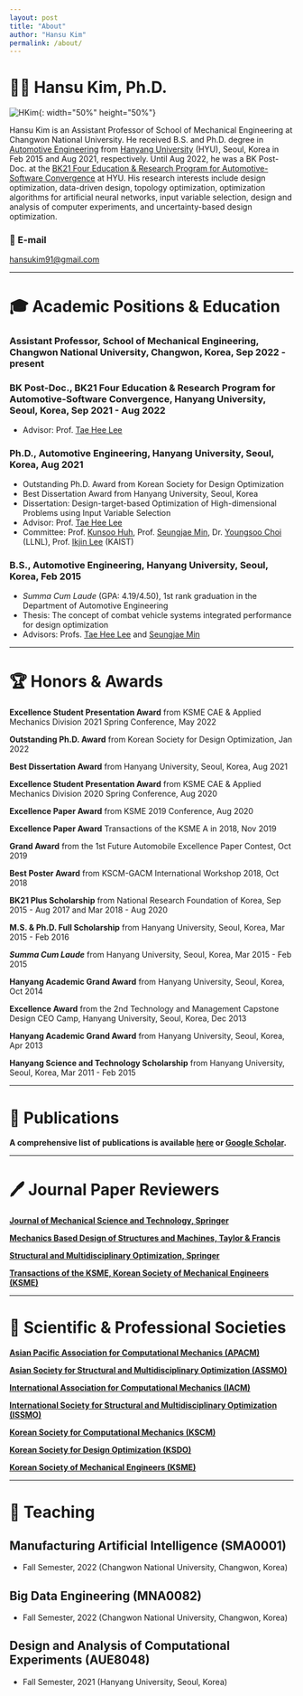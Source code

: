 ```yaml
---
layout: post
title: "About"
author: "Hansu Kim"
permalink: /about/
---
```

   
# 👨‍🏫 Hansu Kim, Ph.D.   
   
![HKim](https://user-images.githubusercontent.com/54526956/185015952-2b93fed0-d64c-4fe7-b2d5-03f732a21a7b.jpg){: width="50%" height="50%"}   
   
Hansu Kim is an Assistant Professor of School of Mechanical Engineering at Changwon National University. He received B.S. and Ph.D. degree in [Automotive Engineering](https://ae.hanyang.ac.kr/) from [Hanyang University](https://www.hanyang.ac.kr/) (HYU), Seoul, Korea in Feb 2015 and Aug 2021, respectively. Until Aug 2022, he was a BK Post-Doc. at the [BK21 Four Education & Research Program for Automotive-Software Convergence](https://bk21auto.hanyang.ac.kr/) at HYU. His research interests include design optimization, data-driven design, topology optimization, optimization algorithms for artificial neural networks, input variable selection, design and analysis of computer experiments, and uncertainty-based design optimization.
   
### 📧 E-mail   
[hansukim91@gmail.com](mailto:hansukim91@gmail.com)   
   
***

# 🎓 Academic Positions & Education   
### Assistant Professor, School of Mechanical Engineering, Changwon National University, Changwon, Korea, Sep 2022 - present   
   
### BK Post-Doc., BK21 Four Education & Research Program for Automotive-Software Convergence, Hanyang University, Seoul, Korea, Sep 2021 - Aug 2022   
* Advisor: Prof. [Tae Hee Lee](https://ae.hanyang.ac.kr/faculty)    
   
### Ph.D., Automotive Engineering, Hanyang University, Seoul, Korea, Aug 2021   
* Outstanding Ph.D. Award from Korean Society for Design Optimization   
* Best Dissertation Award from Hanyang University, Seoul, Korea   
* Dissertation: Design-target-based Optimization of High-dimensional Problems using Input Variable Selection   
* Advisor: Prof. [Tae Hee Lee](https://ae.hanyang.ac.kr/faculty)   
* Committee: Prof. [Kunsoo Huh](https://ae.hanyang.ac.kr/faculty), Prof. [Seungjae Min](https://ae.hanyang.ac.kr/faculty), Dr. [Youngsoo Choi](https://people.llnl.gov/choi15) (LLNL), Prof. [Ikjin Lee](https://me.kaist.ac.kr/team/team_010100.html?mode=1&sword=8) (KAIST)   

### B.S., Automotive Engineering, Hanyang University, Seoul, Korea, Feb 2015   
* *Summa Cum Laude* (GPA: 4.19/4.50), 1st rank graduation in the Department of Automotive Engineering   
* Thesis: The concept of combat vehicle systems integrated performance for design optimization   
* Advisors: Profs. [Tae Hee Lee](https://ae.hanyang.ac.kr/faculty) and [Seungjae Min](https://ae.hanyang.ac.kr/faculty)   

***

# 🏆 Honors & Awards   
**Excellence Student Presentation Award** from KSME CAE & Applied Mechanics Division 2021 Spring Conference, May 2022   
   
**Outstanding Ph.D. Award** from Korean Society for Design Optimization, Jan 2022   
   
**Best Dissertation Award** from Hanyang University, Seoul, Korea, Aug 2021   
   
**Excellence Student Presentation Award** from KSME CAE & Applied Mechanics Division 2020 Spring Conference, Aug 2020   
   
**Excellence Paper Award** from KSME 2019 Conference, Aug 2020   
   
**Excellence Paper Award** Transactions of the KSME A in 2018, Nov 2019   
   
**Grand Award** from the 1st Future Automobile Excellence Paper Contest, Oct 2019   
   
**Best Poster Award** from KSCM-GACM International Workshop 2018, Oct 2018   
   
**BK21 Plus Scholarship** from National Research Foundation of Korea, Sep 2015 - Aug 2017 and Mar 2018 - Aug 2020   
   
**M.S. & Ph.D. Full Scholarship** from Hanyang University, Seoul, Korea, Mar 2015 - Feb 2016   
   
***Summa Cum Laude*** from Hanyang University, Seoul, Korea, Mar 2015 - Feb 2015   
   
**Hanyang Academic Grand Award** from Hanyang University, Seoul, Korea, Oct 2014   
   
**Excellence Award** from the 2nd Technology and Management Capstone Design CEO Camp, Hanyang University, Seoul, Korea, Dec 2013   
   
**Hanyang Academic Grand Award** from Hanyang University, Seoul, Korea, Apr 2013   
   
**Hanyang Science and Technology Scholarship** from Hanyang University, Seoul, Korea, Mar 2011 - Feb 2015   
   
***
   
# 📖 Publications
**A comprehensive list of publications is available [here](https://kim-hansu.github.io/publications) or [Google Scholar](https://scholar.google.co.kr/citations?user=U_RIRZ4AAAAJ&hl=ko&authuser=1).**   

***

# 🖊️ Journal Paper Reviewers   
**[Journal of Mechanical Science and Technology, Springer](https://www.springer.com/journal/12206)**   
   
**[Mechanics Based Design of Structures and Machines, Taylor & Francis](https://www.tandfonline.com/journals/lmbd20)**   
   
**[Structural and Multidisciplinary Optimization, Springer](https://www.springer.com/journal/158/)**   
   
**[Transactions of the KSME, Korean Society of Mechanical Engineers (KSME)](http://journal.ksme.or.kr/)**   
   
***
   
# 🏢 Scientific & Professional Societies   
**[Asian Pacific Association for Computational Mechanics (APACM)](https://www.apacm-association.org/)**   
   
**[Asian Society for Structural and Multidisciplinary Optimization (ASSMO)](http://assmo.org/)**   
   
**[International Association for Computational Mechanics (IACM)](https://iacm.info/)**   
   
**[International Society for Structural and Multidisciplinary Optimization (ISSMO)](http://www.issmo.net/)**   
   
**[Korean Society for Computational Mechanics (KSCM)](http://kscm-society.org/)**   
   
**[Korean Society for Design Optimization (KSDO)](https://ksdo.net/)**   
   
**[Korean Society of Mechanical Engineers (KSME)](http://ksme.or.kr/main/)**   
   
***
   
# 🏫 Teaching   
## Manufacturing Artificial Intelligence (SMA0001)   
* Fall Semester, 2022 (Changwon National University, Changwon, Korea)   
    
## Big Data Engineering (MNA0082)   
* Fall Semester, 2022 (Changwon National University, Changwon, Korea)   
   
## Design and Analysis of Computational Experiments (AUE8048)
* Fall Semester, 2021 (Hanyang University, Seoul, Korea)  

